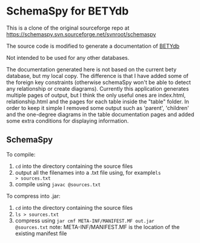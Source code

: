 # SchemaSpy for BETYdb
This is a clone of the original sourceforge repo at https://schemaspy.svn.sourceforge.net/svnroot/schemaspy

The source code is modified to generate a documentation of [BETYdb](https://www.betydb.org/)

Not intended to be used for any other databases.

The documentation generated here is not based on the current bety database, but my local copy. The difference is that I have added some of the foreign key constraints (otherwise schemaSpy won't be able to detect any relationship or create diagrams). Currently this application generates multiple pages of output, but I think the only useful ones are index.html, relationship.html and the pages for each table inside the "table" folder. In order to keep it simple I removed some output such as 'parent', 'children' and the one-degree diagrams in the table documentation pages and added some extra conditions for displaying information.

## SchemaSpy

To compile: 
1. <code>cd</code> into the directory containing the source files
2. output all the filenames into a .txt file using, for example<code>ls > sources.txt</code>
3. compile using <code>javac @sources.txt</code>

To compress into .jar:
1. <code>cd</code> into the directory containing the source files
2. <code>ls > sources.txt</code>
3. compress using <code>jar cmf META-INF/MANIFEST.MF out.jar @sources.txt</code>
note: META-INF/MANIFEST.MF is the location of the existing manifest file

